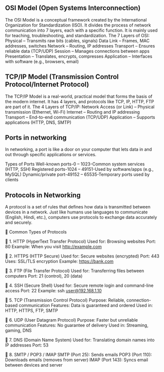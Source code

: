 OSI Model (Open Systems Interconnection)
------------------------------------------
The OSI Model is a conceptual framework created by the International Organization for Standardization (ISO). It divides the process of network communication into 7 layers, each with a specific function. It is mainly used for teaching, troubleshooting, and standardization.
The 7 Layers of OSI:
Physical – Transmits raw bits (cables, signals)
Data Link – Frames, MAC addresses, switches
Network – Routing, IP addresses
Transport – Ensures reliable data (TCP/UDP)
Session – Manages connections between apps
Presentation – Translates, encrypts, compresses
Application – Interfaces with software (e.g., browsers, email)

TCP/IP Model (Transmission Control Protocol/Internet Protocol)
------------------------------------------------------------------
The TCP/IP Model is a real-world, practical model that forms the basis of the modern internet. It has 4 layers, and protocols like TCP, IP, HTTP, FTP are part of it.
The 4 Layers of TCP/IP:
Network Access (or Link) – Physical transmission (Ethernet, Wi-Fi)
Internet – Routing and IP addressing
Transport – End-to-end communication (TCP/UDP)
Application – Supports applications (HTTP, DNS, SMTP)

Ports in networking
---------
In networking, a port is like a door on your computer that lets data in and out through specific applications or services.

Types of Ports
Well-known ports-0 – 1023-Common system services (HTTP, SSH)
Registered ports-1024 – 49151-Used by software/apps (e.g., MySQL)
Dynamic/private port-49152 – 65535-Temporary ports used by clients

Protocols in Networking
------------------------
A protocol is a set of rules that defines how data is transmitted between devices in a network.
Just like humans use languages to communicate (English, Hindi, etc.), computers use protocols to exchange data accurately and securely.

🔹 Common Types of Protocols

🔸 1. HTTP (HyperText Transfer Protocol)
Used for: Browsing websites
Port: 80
Example: When you visit http://example.com

🔸 2. HTTPS (HTTP Secure)
Used for: Secure websites (encrypted)
Port: 443
Uses: SSL/TLS encryption
Example: https://bank.com

🔸 3. FTP (File Transfer Protocol)
Used for: Transferring files between computers
Port: 21 (control), 20 (data)

🔸 4. SSH (Secure Shell)
Used for: Secure remote login and command-line access
Port: 22
Example: ssh user@192.168.1.10

🔸 5. TCP (Transmission Control Protocol)
Purpose: Reliable, connection-based communication
Features: Data is guaranteed and ordered
Used in: HTTP, HTTPS, FTP, SMTP

🔸 6. UDP (User Datagram Protocol)
Purpose: Faster but unreliable communication
Features: No guarantee of delivery
Used in: Streaming, gaming, DNS

🔸 7. DNS (Domain Name System)
Used for: Translating domain names into IP addresses
Port: 53

🔸 8. SMTP / POP3 / IMAP
SMTP (Port 25): Sends emails
POP3 (Port 110): Downloads emails (removes from server)
IMAP (Port 143): Syncs email between devices and server
